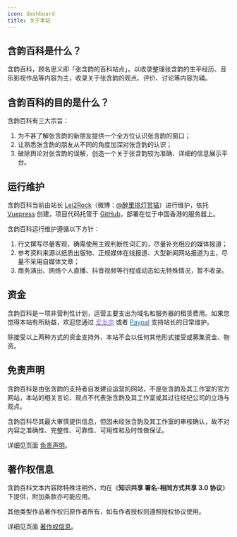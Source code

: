 ```yaml
---
icon: dashboard
title: 关于本站
---
```


## 含韵百科是什么？

含韵百科，顾名思义即「张含韵的百科站点」。以收录整理张含韵的生平经历、音乐影视作品等内容为主，收录关于张含韵的观点、评价、讨论等内容为辅。

## 含韵百科的目的是什么？

含韵百科有三大宗旨：

1. 为不甚了解张含韵的新朋友提供一个全方位认识张含韵的窗口；
1. 让熟悉张含韵的朋友从不同的角度加深对张含韵的认识；
1. 破除舆论对张含韵的误解，创造一个关于张含韵较为准确、详细的信息展示平台。

## 运行维护

含韵百科当前由站长 [Lei2Rock](https://dlzhang.com)（微博：[@醉里挑灯赏猫](https://weibo.com/7216640993)）进行维护，依托 [Vuepress](https://vuepress-theme-hope.github.io/zh) 创建，项目代码托管于 [GitHub](https://github.com/lei2rock/HanyunWiki)，部署在位于中国香港的服务器上。

含韵百科运行维护遵循以下方针：

1. 行文撰写尽量客观，确需使用主观判断性词汇的，尽量补充相应的媒体报道；
1. 参考资料来源以纸质出版物、正规媒体在线报道、大型新闻网站报道为主，尽量不采用自媒体文章；
1. 商务演出、网络个人直播、抖音视频等行程或动态如无特殊情况，暂不收录。

## 资金

含韵百科是一项非营利性计划，运营主要支出为域名和服务器的租赁费用。如果您觉得本站有所助益，欢迎您通过 [<font color=#946ce6><i class="fas fa-fw fa-bolt"></i>爱发电</font>](https://afdian.net/@lei2rock) 或者 [<font color=#0070ba><i class="fab fa-fw fa-paypal"></i>Paypal</font>](https://paypal.me/lei2rock) 支持站长的日常维护。

除接受以上两种方式的资金支持外，本站不会以任何其他形式接受或募集资金、物资。

## 免责声明

含韵百科是由张含韵的支持者自发建设运营的网站，不是张含韵及其工作室的官方网站，本站的相关言论、观点不代表张含韵及其工作室或其过往经纪公司的立场与观点。

含韵百科尽其最大审慎提供信息，但因未经张含韵及其工作室的审核确认，故不对内容之准确性、完整性、可靠性、可用性和及时性做保证。

详细见页面 [免责声明](disclaimer/)。

## 著作权信息

含韵百科文本内容除特殊注明外，均在《**知识共享 署名-相同方式共享 3.0 协议**》下提供，附加条款亦可能应用。

其他类型作品著作权归原作者所有，如有作者授权则遵照授权协议使用。

详细见页面 [著作权信息](copyright/)。
